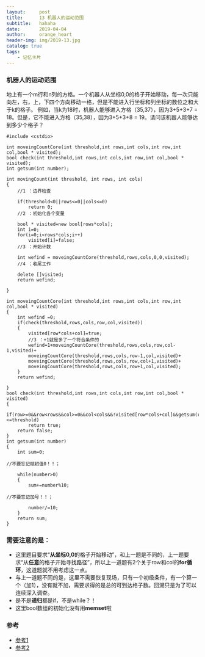 ```yaml
---
layout:     post
title:      13 机器人的运动范围
subtitle:   hahaha
date:       2019-04-04
author:     orange_heart
header-img: img/2019-13.jpg
catalog: true
tags:
    - 记忆卡片
---
```


### 机器人的运动范围

地上有一个m行和n列的方格。一个机器人从坐标0,0的格子开始移动，每一次只能向左，右，上，下四个方向移动一格，但是不能进入行坐标和列坐标的数位之和大于k的格子。 例如，当k为18时，机器人能够进入方格（35,37），因为3+5+3+7 = 18。但是，它不能进入方格（35,38），因为3+5+3+8 = 19。请问该机器人能够达到多少个格子？

```objc
#include <cstdio>

int moveingCountCore(int threshold,int rows,int cols,int row,int col,bool * visited);
bool check(int threshold,int rows,int cols,int row,int col,bool * visited);
int getsum(int number);

int movingCount(int threshold, int rows, int cols)
{  
    //1 ：边界检查
    
    if(threshold<0||rows<=0||cols<=0)
        return 0;  
    //2 ：初始化各个变量
    
    bool * visited=new bool[rows*cols];
    int i=0;
    for(i=0;i<rows*cols;i++) 
        visited[i]=false;  
    //3 ：开始计数
    
    int wefind = moveingCountCore(threshold,rows,cols,0,0,visited);  
    //4 ：收尾工作
    
    delete []visited;
    return wefind;

}

int moveingCountCore(int threshold,int rows,int cols,int row,int col,bool * visited)
{
    int wefind =0;
    if(check(threshold,rows,cols,row,col,visited))
    {
        visited[row*cols+col]=true;  
        //3 ：+1就是多了一个符合条件的
        wefind=1+moveingCountCore(threshold,rows,cols,row,col-1,visited)+
        moveingCountCore(threshold,rows,cols,row-1,col,visited)+
        moveingCountCore(threshold,rows,cols,row,col+1,visited)+
        moveingCountCore(threshold,rows,cols,row+1,col,visited);
    }
    return wefind;

}
bool check(int threshold,int rows,int cols,int row,int col,bool * visited)
{
    if(row>=0&&row<rows&&col>=0&&col<cols&&!visited[row*cols+col]&&getsum(row)+getsum(col)<=threshold)
        return true;
    return false;
}
int getsum(int number)
{
    int sum=0;

//不要忘记赋初值0！！；

    while(number>0)
    {
        sum+=number%10;

//不要忘记加号！！；

        number/=10;
    }
    return sum;
}
```
### 需要注意的是：

- 这里题目要求“**从坐标0,0**的格子开始移动”，和上一题是不同的，上一题要求“从**任意**的格子开始寻找路径”，所以上一道题有2个关于row和col的**for循环**，这道题就不用考虑这一点。  
- 与上一道题不同的是，这里不需要恢复现场，只有一个初级条件，有一个算一个（加1），没有就不加，需要求得的是总的可到达格子数。回溯只是为了可以连续深入调查。
- 是不是**递归**都是if，不是while？！  
- 这里bool数组的初始化没有用**memset**啦

### 参考

- [参考1](https://github.com/zhedahht/CodingInterviewChinese2)
- [参考2](https://github.com/gatieme/CodingInterviews)
